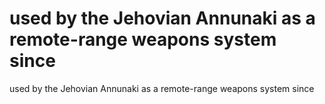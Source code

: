 # used by the Jehovian Annunaki as a remote-range weapons system since

used by the Jehovian Annunaki as a remote-range weapons system since